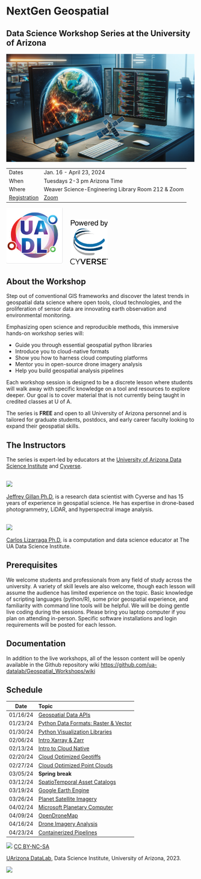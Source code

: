 # NextGen Geospatial 

## Data Science Workshop Series at the University of Arizona


<img src="/images/geospatial_desktop_AI.png" width=500>

|      |         |
|  --- | ----  |
| Dates | Jan. 16 - April 23, 2024 |
| When | Tuesdays 2-3 pm Arizona Time | 
| Where | Weaver Science-Engineering Library Room 212 & Zoom |
| [Registration](https://uarizona.co1.qualtrics.com/jfe/form/SV_9Rfr1WtU3kfMXjw) |  [Zoom](http://tinyurl.com/uadatalab)  |

<img src="/images/UA_datalab.png" width=150> &nbsp;&nbsp;&nbsp; <img src="/images/PoweredbyCyverse_LogoSquare0.png" width=100>
## About the Workshop 
Step out of conventional GIS frameworks and discover the latest trends in geospatial data science where open tools, cloud technologies, and the proliferation of sensor data are innovating earth observation and environmental monitoring. 

Emphasizing open science and reproducible methods, this immersive hands-on workshop series will:

* Guide you through essential geospatial python libraries
* Introduce you to cloud-native formats
* Show you how to harness cloud computing platforms
* Mentor you in open-source drone imagery analysis
* Help you build geospatial analysis pipelines

Each workshop session is designed to be a discrete lesson where students will walk away with specific knowledge on a tool and resources to explore deeper. Our goal is to cover material that is not currently being taught in credited classes at U of A.  

The series is **FREE** and open to all University of Arizona personnel and is tailored for graduate students, postdocs, and early career faculty looking to expand their geospatial skills. 



## The Instructors

The series is expert-led by educators at the [University of Arizona Data Science Institute](https://datascience.arizona.edu/) and [Cyverse](https://cyverse.org/). 
<br/>
<br/>

<img src="/images/gillan_headshot_2023.jpg" width=300>

[Jeffrey Gillan Ph.D](https://www.gillanscience.com), is a research data scientist with Cyverse and has 15 years of experience in geospatial science. He has expertise in drone-based photogrammetry, LiDAR, and hyperspectral image analysis. 
<br/>
<br/>

<img src="https://datascience.arizona.edu/sites/default/files/styles/az_medium/public/2023-03/202206448_lizarraga_carlos-5481-Edit.jpg?itok=eadCJ6ZI" width=250>

[Carlos Lizarraga Ph.D](https://datascience.arizona.edu/person/carlos-lizarraga), is a computation and data science educator at The UA Data Science Institute. 


## Prerequisites
We welcome students and professionals from any field of study across the university. A variety of skill levels are also welcome, though each lesson will assume the audience has limited experience on the topic. Basic knowledge of scripting languages (python/R), some prior geospatial experience, and familiarity with command line tools will be helpful. We will be doing gentle live coding during the sessions. Please bring you laptop computer if you plan on attending in-person. Specific software installations and login requirements will be posted for each lesson. 


## Documentation
In addition to the live workshops, all of the lesson content will be openly available in the Github repository wiki https://github.com/ua-datalab/Geospatial_Workshops/wiki

## Schedule

| Date |  Topic |
| :--: | :-- |
|   01/16/24  |   [Geospatial Data APIs](https://github.com/ua-datalab/Geospatial_Workshops/wiki/Geospatial-Data-APIs) | 
| 01/23/24 |  [Python Data Formats: Raster & Vector](https://github.com/ua-datalab/Geospatial_Workshops/wiki/Python-Data-Formats:-Raster-&-Vector)|
|  01/30/24   |  [Python Visualization Libraries](https://github.com/ua-datalab/Geospatial_Workshops/wiki/Python-Visualization-Libraries)  |
|    02/06/24 |   [Intro Xarray & Zarr](https://github.com/ua-datalab/Geospatial_Workshops/wiki/Intro-to-Xarray-&-Zarr) | 
|   02/13/24  | [Intro to Cloud Native](https://github.com/ua-datalab/Geospatial_Workshops/wiki/Intro-to-Cloud-Native)   |
|    02/20/24 |  [Cloud Optimized Geotiffs](https://github.com/ua-datalab/Geospatial_Workshops/wiki/Cloud-Optimized-Geotiffs)  | 
|   02/27/24  |  [Cloud Optimized Point Clouds](https://github.com/ua-datalab/Geospatial_Workshops/wiki/Cloud-Optimized-Point-Clouds) | 
|   03/05/24 |   **Spring break** | 
|    03/12/24 |   [SpatioTemporal Asset Catalogs](https://github.com/ua-datalab/Geospatial_Workshops/wiki/SpatioTemporal-Asset-Catalogs-(STAC)) | 
|    03/19/24 |  [Google Earth Engine](https://github.com/ua-datalab/Geospatial_Workshops/wiki/Google-Earth-Engine)  | 
|    03/26/24 |   [Planet Satellite Imagery](https://github.com/ua-datalab/Geospatial_Workshops/wiki/Planet-Satellite-Imagery) | 
|   04/02/24  | [Microsoft Planetary Computer](https://github.com/ua-datalab/Geospatial_Workshops/wiki/Microsoft-Planetary-Computer) | 
|    04/09/24 |  [OpenDroneMap](https://github.com/ua-datalab/Geospatial_Workshops/wiki/OpenDroneMap)   | 
|   04/16/24  |  [Drone Imagery Analysis](https://github.com/ua-datalab/Geospatial_Workshops/wiki/Drone-Imagery-Analysis)  | 
|    04/23/24 |   [Containerized Pipelines](https://github.com/ua-datalab/Geospatial_Workshops/wiki/Containerized-Pipelines) |


<img src="https://mirrors.creativecommons.org/presskit/buttons/88x31/png/by-nc-sa.png" width="128">  [  CC BY-NC-SA](https://creativecommons.org/licenses/by-nc-sa/4.0/)

[UArizona DataLab](https://www.datascience.arizona.edu/education/uarizona-data-lab), Data Science Institute, University of Arizona, 2023.

<img src="https://datascience.arizona.edu/sites/default/files/Data%20Science%20Institute_Webheader%20%281%29_0.svg" width="256">
